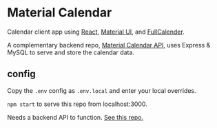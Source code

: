 # Material Calendar

Calendar client app using
[React](https://reactjs.org/),
[Material UI](https://material-ui.com/),
and [FullCalender](https://fullcalendar.io/).

A complementary backend repo,
[Material Calendar API](https://github.com/dwmorrin/material-calendar-api),
uses Express & MySQL to serve and store the calendar data.

## config

Copy the `.env` config as `.env.local` and enter your local overrides.

`npm start` to serve this repo from localhost:3000.

Needs a backend API to function.
[See this repo.](https://github.com/dwmorrin/material-calendar-api)
